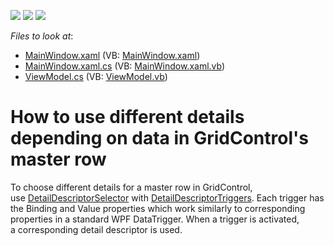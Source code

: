 <!-- default badges list -->
![](https://img.shields.io/endpoint?url=https://codecentral.devexpress.com/api/v1/VersionRange/128653562/22.2.2%2B)
[![](https://img.shields.io/badge/Open_in_DevExpress_Support_Center-FF7200?style=flat-square&logo=DevExpress&logoColor=white)](https://supportcenter.devexpress.com/ticket/details/T590724)
[![](https://img.shields.io/badge/📖_How_to_use_DevExpress_Examples-e9f6fc?style=flat-square)](https://docs.devexpress.com/GeneralInformation/403183)
<!-- default badges end -->
<!-- default file list -->
*Files to look at*:

* [MainWindow.xaml](./CS/WpfApp30/MainWindow.xaml) (VB: [MainWindow.xaml](./VB/WpfApp30/MainWindow.xaml))
* [MainWindow.xaml.cs](./CS/WpfApp30/MainWindow.xaml.cs) (VB: [MainWindow.xaml.vb](./VB/WpfApp30/MainWindow.xaml.vb))
* [ViewModel.cs](./CS/WpfApp30/ViewModel.cs) (VB: [ViewModel.vb](./VB/WpfApp30/ViewModel.vb))
<!-- default file list end -->
# How to use different details depending on data in GridControl's master row


<p>To choose different details for a master row in GridControl, use <a href="https://documentation.devexpress.com/WPF/DevExpress.Xpf.Grid.DetailDescriptorSelector.class">DetailDescriptorSelector</a> with <a href="https://documentation.devexpress.com/WPF/DevExpress.Xpf.Grid.DetailDescriptorTrigger.class">DetailDescriptorTriggers</a>. Each trigger has the Binding and Value properties which work similarly to corresponding properties in a standard WPF DataTrigger. When a trigger is activated, a corresponding detail descriptor is used.</p>

<br/>


